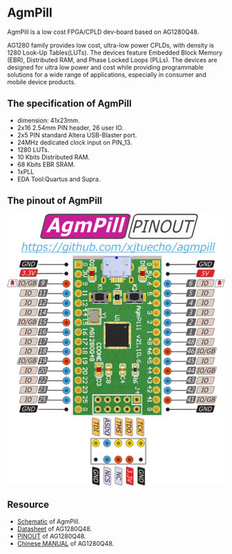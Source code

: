 # AgmPill

AgmPill is a low cost FPGA/CPLD dev-board based on AG1280Q48.

AG1280 family provides low cost, ultra-low power CPLDs, with density is 1280 Look-Up Tables(LUTs). 
The devices feature Embedded Block Memory (EBR), Distributed RAM, and Phase Locked Loops (PLLs). 
The devices are designed for ultra low power and cost while providing programmable solutions for a wide 
range of applications, especially in consumer and mobile device products. 

## The specification of AgmPill

- dimension: 41x23mm.
- 2x16 2.54mm PIN header, 26 user IO.
- 2x5 PIN standard Altera USB-Blaster port.
- 24MHz dedicated clock input on PIN_13.
- 1280 LUTs.
- 10 Kbits Distributed RAM.
- 68 Kbits EBR SRAM.
- 1xPLL
- EDA Tool:Quartus and Supra.

## The pinout of AgmPill

![AgmPill PINOUT](./image/AgmPill_PINOUT.png)

## Resource

- [Schematic](./doc/AgmPill_v21.10.6.pdf) of AgmPill.
- [Datasheet](./doc/AG1280Q48_V1.0.PDF) of AG1280Q48.
- [PINOUT](./doc/AG1280Q48_PINOUT.xls) of AG1280Q48.
- [Chinese MANUAL](./doc/MANUAL_AG1280.pdf) of AG1280Q48.
